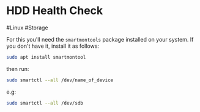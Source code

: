 # HDD Health Check
#Linux #Storage 

For this you'll need the `smartmontools` package installed on your system. If you don't have it, install it as follows:
```bash
sudo apt install smartmontool
```

then run:

```bash
sudo smartctl --all /dev/name_of_device
```

e.g:

```bash
sudo smartctl --all /dev/sdb
```
